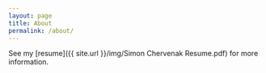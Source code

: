 ```yaml
---
layout: page
title: About
permalink: /about/
---
```


See my [resume]({{ site.url }}/img/Simon Chervenak Resume.pdf) for more information.